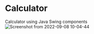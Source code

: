 # Calculator
Calculator using Java Swing components
![Screenshot from 2022-09-08 10-04-44](https://user-images.githubusercontent.com/62534312/189037460-1747b154-8eca-45e3-b58a-9ea5894dd04b.png)
